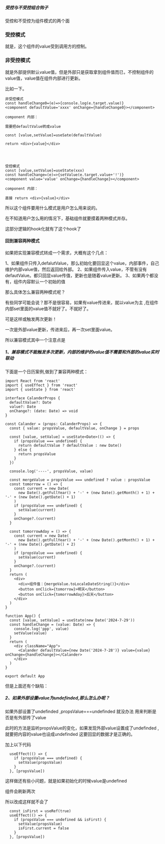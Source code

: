 
##### 受控与不受控组合钩子

受控和不受控为组件模式的两个面

### 受控模式

就是，这个组件的value受到调用方的控制。

### 非受控模式

就是外部提供默认value值，但是外部只是获取拿到组件值而已，不控制组件的value值，value值在组件内部进行更新。

比如一下。

```
非受控模式
const handleChange0=(e)=>{console.log(e.target.value)}
<component defaultValue='xxxx' onChange={handleChange0}></component>

component 内部：

需要把defaultValue转成value

const [value,setValue]=useSate(defaultValue)

return <div>{value}</div>
 



受控模式
const [value,setValue]=useState(xxx)
const handleChange=(e)=>{setValue(e.target.value+'!')}
<component value='value' onChange={handleChange}></component>

component 内部：

直接 return <div>{value}</div>

```

所以这个组件要用什么模式是用户怎么用来说的。

在不知道用户怎么用的情况下，基础组件就要摸着两种模式并存。

这部分逻辑的hook化就有了这个hook了

#### 回到兼容两种模式

如果把实现兼容模式转成一个需求，大概有这个几点：

1、如果组件只传入defalutValue，那么初始化要回显这个value，内部事件，自己维护内部value值，然后返回给外部。
2、如果组件传入value，不管有没有defautValue。都只回显value传值，更新也是随着value更新。
3、如果两个都没有，组件内容默认一个初始的值

那么具体怎么兼容两种模式呢？

有些同学可能会说？那不是很容易，如果有value传进来，就以value为主 ,在组件内部set里面的value值不就好了。不就好了。

可是这样或触发两次更新！

一次是外部value更新，传进来后，再一次set里面value。

所以兼容模式其中一个注意点是

##### 1、兼容模式不能触发多次更新，内部的维护的value值不需要和外部的value实时联动

下面是一个日历案例,做到了兼容两种模式：

```
import React from 'react'
import { useEffect } from 'react'
import { useState } from 'react'

interface CalanderProps {
  defaultValue?: Date
  value?: Date
  onChange?: (date: Date) => void
}

const Calander = (props: CalanderProps) => {
  const { value: propsValue, defaultValue, onChange } = props

  const [value, setValue] = useState<Date>(() => {
    if (propsValue === undefined) {
      return defaultValue ? defaultValue : new Date()
    } else {
      return propsValue
    }
  })

  console.log('----', propsValue, value)

  const mergeValue = propsValue === undefined ? value : propsValue
  const tomorrow = () => {
    const current = new Date(
      new Date().getFullYear() + '-' + (new Date().getMonth() + 1) + '-' + (new Date().getDate() + 1)
    )
    if (propsValue === undefined) {
      setValue(current)
    }
    onChange?.(current)
  }

  const tomorrowAday = () => {
    const current = new Date(
      new Date().getFullYear() + '-' + (new Date().getMonth() + 1) + '-' + (new Date().getDate() + 2)
    )
    if (propsValue === undefined) {
      setValue(current)
    }
    onChange?.(current)
  }
  return (
    <div>
      <div>组件值：{mergeValue.toLocaleDateString()}</div>
      <button onClick={tomorrow}>明天</button>
      <button onClick={tomorrowAday}>后天</button>
    </div>
  )
}

function App() {
  const [value, setValue] = useState(new Date('2024-7-29'))
  const handleChange = (value: Date) => {
    console.log('ppp', value)
    setValue(value)
  }
  return (
    <div className="App">
      <Calander defaultValue={new Date('2024-7-28')} value={value} onChange={handleChange}></Calander>
    </div>
  )
}

export default App

```

但是上面还有个缺陷：

##### 2、如果外部设置value为undefinded,那么怎么办呢？

如果外部设置了undefinded ,propsValue===undefinded 就没办法 用来判断是否是有外部传了value

此时的方法是监听propsValue的变化，如果发现外部value设置成了undefinded ,就要把内容的value也设成undefinded 这要回显的数据才是正确的。

加上以下代码

```
  useEffect(() => {
    if (propsValue === undefined) {
      setValue(propsValue)
    }
  }, [propsValue])

```

这样做还有些小问题，就是如果初始化的时候value是undefined

组件会刷新两次

所以改成这样就不会了

```
  const isFirst = useRef(true)
  useEffect(() => {
    if (propsValue === undefined && isFirst) {
      setValue(propsValue)
      isFirst.current = false
    }
  }, [propsValue])
```
